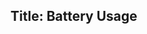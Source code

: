 Title: Battery Usage
---

<?# Twitter 1256937599064653824 /?>

<?# Twitter 1260183690396594177 /?>

<?# Twitter 1262260634957144065 /?>
